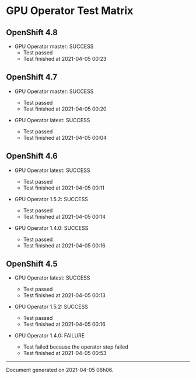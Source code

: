 
GPU Operator Test Matrix
========================

OpenShift 4.8
-------------

* GPU Operator master: SUCCESS
  - Test passed
  - Test finished at 2021-04-05 00:23

OpenShift 4.7
-------------

* GPU Operator master: SUCCESS
  - Test passed
  - Test finished at 2021-04-05 00:20

* GPU Operator latest: SUCCESS
  - Test passed
  - Test finished at 2021-04-05 00:04

OpenShift 4.6
-------------

* GPU Operator latest: SUCCESS
  - Test passed
  - Test finished at 2021-04-05 00:11

* GPU Operator 1.5.2: SUCCESS
  - Test passed
  - Test finished at 2021-04-05 00:14

* GPU Operator 1.4.0: SUCCESS
  - Test passed
  - Test finished at 2021-04-05 00:16

OpenShift 4.5
-------------

* GPU Operator latest: SUCCESS
  - Test passed
  - Test finished at 2021-04-05 00:13

* GPU Operator 1.5.2: SUCCESS
  - Test passed
  - Test finished at 2021-04-05 00:16

* GPU Operator 1.4.0: FAILURE
  - Test failed because the operator step failed
  - Test finished at 2021-04-05 00:53


---
Document generated on 2021-04-05 06h06.
